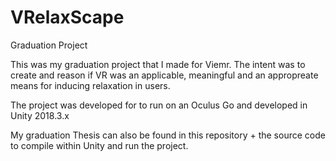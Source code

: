 # VRelaxScape
Graduation Project

This was my graduation project that I made for Viemr. The intent was to create and reason if VR was an applicable, meaningful and an appropreate means for inducing relaxation in users.

The project was developed for to run on an Oculus Go and developed in Unity 2018.3.x

My graduation Thesis can also be found in this repository + the source code to compile within Unity and run the project.
